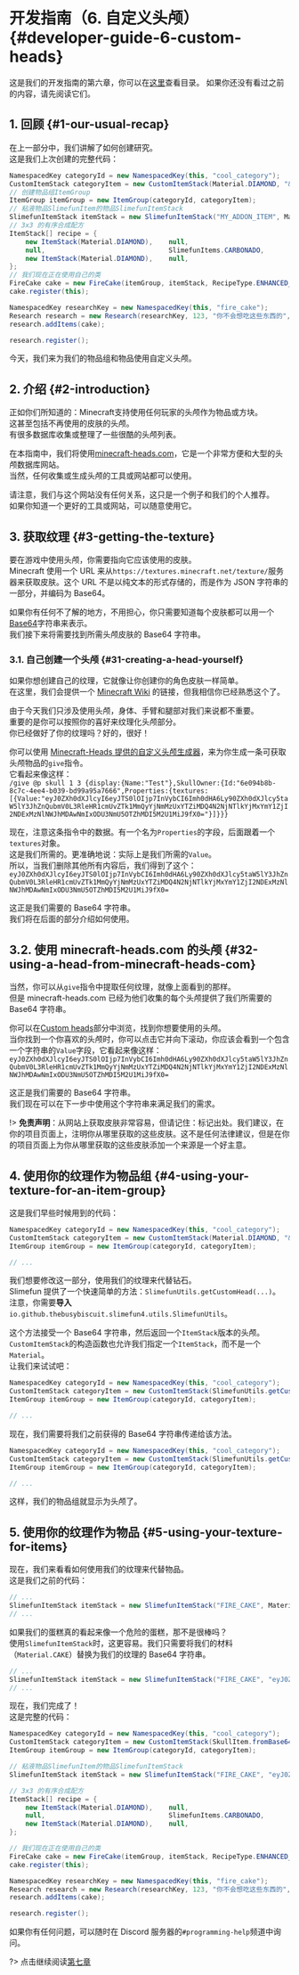 # 开发指南（6. 自定义头颅） {#developer-guide-6-custom-heads}

这是我们的开发指南的第六章，你可以在[这里](/Developer-Guide)查看目录。
如果你还没有看过之前的内容，请先阅读它们。

## 1. 回顾 {#1-our-usual-recap}

在上一部分中，我们讲解了如何创建研究。  
这是我们上次创建的完整代码：

```java
NamespacedKey categoryId = new NamespacedKey(this, "cool_category");
CustomItemStack categoryItem = new CustomItemStack(Material.DIAMOND, "&4非常炫酷的分类");
// 创建物品组ItemGroup
ItemGroup itemGroup = new ItemGroup(categoryId, categoryItem);
// 粘液物品SlimefunItem的物品SlimefunItemStack
SlimefunItemStack itemStack = new SlimefunItemStack("MY_ADDON_ITEM", Material.CAKE, "&4火焰蛋糕", "", LoreBuilder.radioactive(Radioactivity.HIGH), LoreBuilder.HAZMAT_SUIT_REQUIRED);
// 3x3 的有序合成配方
ItemStack[] recipe = {
    new ItemStack(Material.DIAMOND),    null,                               new ItemStack(Material.DIAMOND),
    null,                               SlimefunItems.CARBONADO,            null,
    new ItemStack(Material.DIAMOND),    null,                               new ItemStack(Material.DIAMOND)
};
// 我们现在正在使用自己的类
FireCake cake = new FireCake(itemGroup, itemStack, RecipeType.ENHANCED_CRAFTING_TABLE, recipe);
cake.register(this);

NamespacedKey researchKey = new NamespacedKey(this, "fire_cake");
Research research = new Research(researchKey, 123, "你不会想吃这些东西的", 10);
research.addItems(cake);

research.register();
```

今天，我们来为我们的物品组和物品使用自定义头颅。

## 2. 介绍 {#2-introduction}

正如你们所知道的：Minecraft支持使用任何玩家的头颅作为物品或方块。  
这甚至包括不再使用的皮肤的头颅。  
有很多数据库收集或整理了一些很酷的头颅列表。

在本指南中，我们将使用[minecraft-heads.com](https://minecraft-heads.com/)，它是一个非常方便和大型的头颅数据库网站。  
当然，任何收集或生成头颅的工具或网站都可以使用。

请注意，我们与这个网站没有任何关系，这只是一个例子和我们的个人推荐。  
如果你知道一个更好的工具或网站，可以随意使用它。

## 3. 获取纹理 {#3-getting-the-texture}

要在游戏中使用头颅，你需要指向它应该使用的皮肤。  
Minecraft 使用一个 URL 来从`https://textures.minecraft.net/texture/`服务器来获取皮肤。这个 URL 不是以纯文本的形式存储的，而是作为 JSON 字符串的一部分，并编码为 Base64。

如果你有任何不了解的地方，不用担心，你只需要知道每个皮肤都可以用一个[Base64](https://en.wikipedia.org/wiki/Base64)字符串来表示。  
我们接下来将需要找到所需头颅皮肤的 Base64 字符串。

### 3.1. 自己创建一个头颅 {#31-creating-a-head-yourself}

如果你想创建自己的纹理，它就像让你创建你的角色皮肤一样简单。  
在这里，我们会提供一个 [Minecraft Wiki](https://minecraft.gamepedia.com/Skin#Creating_a_skin) 的链接，但我相信你已经熟悉这个了。

由于今天我们只涉及使用头颅，身体、手臂和腿部对我们来说都不重要。  
重要的是你可以按照你的喜好来纹理化头颅部分。  
你已经做好了你的纹理吗？好的，很好！

你可以使用 [Minecraft-Heads 提供的自定义头颅生成器](https://minecraft-heads.com/custom-heads/heads-generator)，来为你生成一条可获取头颅物品的`give`指令。  
它看起来像这样：  
`/give @p skull 1 3 {display:{Name:"Test"},SkullOwner:{Id:"6e094b8b-8c7c-4ee4-b039-bd99a95a7666",Properties:{textures:[{Value:"eyJ0ZXh0dXJlcyI6eyJTS0lOIjp7InVybCI6Imh0dHA6Ly90ZXh0dXJlcy5taW5lY3JhZnQubmV0L3RleHR1cmUvZTk1MmQyYjNmMzUxYTZiMDQ4N2NjNTlkYjMxYmY1ZjI2NDExMzNlNWJhMDAwNmIxODU3NmU5OTZhMDI5M2U1MiJ9fX0="}]}}}`

现在，注意这条指令中的数据。有一个名为`Properties`的字段，后面跟着一个`textures`对象。  
这是我们所需的。更准确地说：实际上是我们所需的`Value`。  
所以，当我们删除其他所有内容后，我们得到了这个：  
`eyJ0ZXh0dXJlcyI6eyJTS0lOIjp7InVybCI6Imh0dHA6Ly90ZXh0dXJlcy5taW5lY3JhZnQubmV0L3RleHR1cmUvZTk1MmQyYjNmMzUxYTZiMDQ4N2NjNTlkYjMxYmY1ZjI2NDExMzNlNWJhMDAwNmIxODU3NmU5OTZhMDI5M2U1MiJ9fX0=`

这正是我们需要的 Base64 字符串。  
我们将在后面的部分介绍如何使用。

## 3.2. 使用 minecraft-heads.com 的头颅 {#32-using-a-head-from-minecraft-heads-com}

当然，你可以从`give`指令中提取任何纹理，就像上面看到的那样。  
但是 minecraft-heads.com 已经为他们收集的每个头颅提供了我们所需要的 Base64 字符串。

你可以在[Custom heads](https://minecraft-heads.com/custom-heads)部分中浏览，找到你想要使用的头颅。  
当你找到一个你喜欢的头颅时，你可以点击它并向下滚动，你应该会看到一个包含一个字符串的`Value`字段，它看起来像这样：
`eyJ0ZXh0dXJlcyI6eyJTS0lOIjp7InVybCI6Imh0dHA6Ly90ZXh0dXJlcy5taW5lY3JhZnQubmV0L3RleHR1cmUvZTk1MmQyYjNmMzUxYTZiMDQ4N2NjNTlkYjMxYmY1ZjI2NDExMzNlNWJhMDAwNmIxODU3NmU5OTZhMDI5M2U1MiJ9fX0=`

这正是我们需要的 Base64 字符串。  
我们现在可以在下一步中使用这个字符串来满足我们的需求。

!> **免责声明**：从网站上获取皮肤非常容易，但请记住：标记出处。我们建议，在你的项目页面上，注明你从哪里获取的这些皮肤。这不是任何法律建议，但是在你的项目页面上为你从哪里获取的这些皮肤添加一个来源是一个好主意。

## 4. 使用你的纹理作为物品组 {#4-using-your-texture-for-an-item-group}

这是我们早些时候用到的代码：

```java
NamespacedKey categoryId = new NamespacedKey(this, "cool_category");
CustomItemStack categoryItem = new CustomItemStack(Material.DIAMOND, "&4非常炫酷的分类");
ItemGroup itemGroup = new ItemGroup(categoryId, categoryItem);

// ...
```

我们想要修改这一部分，使用我们的纹理来代替钻石。  
Slimefun 提供了一个快速简单的方法：`SlimefunUtils.getCustomHead(...)`。  
注意，你需要**导入**`io.github.thebusybiscuit.slimefun4.utils.SlimefunUtils`。

这个方法接受一个 Base64 字符串，然后返回一个`ItemStack`版本的头颅。  
`CustomItemStack`的构造函数也允许我们指定一个`ItemStack`，而不是一个`Material`。  
让我们来试试吧：

```java
NamespacedKey categoryId = new NamespacedKey(this, "cool_category");
CustomItemStack categoryItem = new CustomItemStack(SlimefunUtils.getCustomHead(...), "&4非常炫酷的分类");
ItemGroup itemGroup = new ItemGroup(categoryId, categoryItem);

// ...
```

现在，我们需要将我们之前获得的 Base64 字符串传递给该方法。

```java
NamespacedKey categoryId = new NamespacedKey(this, "cool_category");
CustomItemStack categoryItem = new CustomItemStack(SlimefunUtils.getCustomHead("eyJ0ZXh0dXJlcyI6eyJTS0lOIjp7InVybCI6Imh0dHA6Ly90ZXh0dXJlcy5taW5lY3JhZnQubmV0L3RleHR1cmUvZTk1MmQyYjNmMzUxYTZiMDQ4N2NjNTlkYjMxYmY1ZjI2NDExMzNlNWJhMDAwNmIxODU3NmU5OTZhMDI5M2U1MiJ9fX0="), "&4非常炫酷的分类");
ItemGroup itemGroup = new ItemGroup(categoryId, categoryItem);

// ...
```

这样，我们的物品组就显示为头颅了。

## 5. 使用你的纹理作为物品 {#5-using-your-texture-for-items}

现在，我们来看看如何使用我们的纹理来代替物品。  
这是我们之前的代码：

```java
// ...
SlimefunItemStack itemStack = new SlimefunItemStack("FIRE_CAKE", Material.CAKE, "&4火焰蛋糕", "", LoreBuilder.radioactive(Radioactivity.HIGH), LoreBuilder.HAZMAT_SUIT_REQUIRED);
// ...
```

如果我们的蛋糕真的看起来像一个危险的蛋糕，那不是很棒吗？  
使用`SlimefunItemStack`时，这更容易。我们只需要将我们的材料（`Material.CAKE`）替换为我们的纹理的 Base64 字符串。

```java
// ...
SlimefunItemStack itemStack = new SlimefunItemStack("FIRE_CAKE", "eyJ0ZXh0dXJlcyI6eyJTS0lOIjp7InVybCI6Imh0dHA6Ly90ZXh0dXJlcy5taW5lY3JhZnQubmV0L3RleHR1cmUvZTk1MmQyYjNmMzUxYTZiMDQ4N2NjNTlkYjMxYmY1ZjI2NDExMzNlNWJhMDAwNmIxODU3NmU5OTZhMDI5M2U1MiJ9fX0=", "&4火焰蛋糕", "", LoreBuilder.radioactive(Radioactivity.HIGH), LoreBuilder.HAZMAT_SUIT_REQUIRED);
// ...
```

现在，我们完成了！  
这是完整的代码：

```java
NamespacedKey categoryId = new NamespacedKey(this, "cool_category");
CustomItemStack categoryItem = new CustomItemStack(SkullItem.fromBase64("eyJ0ZXh0dXJlcyI6eyJTS0lOIjp7InVybCI6Imh0dHA6Ly90ZXh0dXJlcy5taW5lY3JhZnQubmV0L3RleHR1cmUvZTk1MmQyYjNmMzUxYTZiMDQ4N2NjNTlkYjMxYmY1ZjI2NDExMzNlNWJhMDAwNmIxODU3NmU5OTZhMDI5M2U1MiJ9fX0="), "&4非常炫酷的分类");
ItemGroup itemGroup = new ItemGroup(categoryId, categoryItem);

// 粘液物品SlimefunItem的物品SlimefunItemStack
SlimefunItemStack itemStack = new SlimefunItemStack("FIRE_CAKE", "eyJ0ZXh0dXJlcyI6eyJTS0lOIjp7InVybCI6Imh0dHA6Ly90ZXh0dXJlcy5taW5lY3JhZnQubmV0L3RleHR1cmUvZTk1MmQyYjNmMzUxYTZiMDQ4N2NjNTlkYjMxYmY1ZjI2NDExMzNlNWJhMDAwNmIxODU3NmU5OTZhMDI5M2U1MiJ9fX0=", "&4火焰蛋糕", "", LoreBuilder.radioactive(Radioactivity.HIGH), LoreBuilder.HAZMAT_SUIT_REQUIRED);

// 3x3 的有序合成配方
ItemStack[] recipe = {
    new ItemStack(Material.DIAMOND),    null,                               new ItemStack(Material.DIAMOND),
    null,                               SlimefunItems.CARBONADO,            null,
    new ItemStack(Material.DIAMOND),    null,                               new ItemStack(Material.DIAMOND)
};

// 我们现在正在使用自己的类
FireCake cake = new FireCake(itemGroup, itemStack, RecipeType.ENHANCED_CRAFTING_TABLE, recipe);
cake.register(this);

NamespacedKey researchKey = new NamespacedKey(this, "fire_cake");
Research research = new Research(researchKey, 123, "你不会想吃这些东西的", 10);
research.addItems(cake);

research.register();
```

如果你有任何问题，可以随时在 Discord 服务器的`#programming-help`频道中询问。

?> 点击继续阅读[第七章](/Developer-Guide-(7-GEO-Resources))
